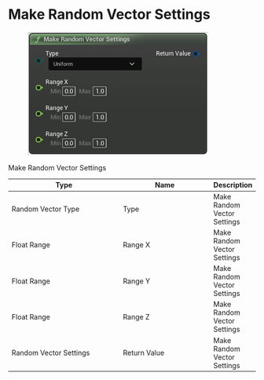 # Make Random Vector Settings

<div align="left" data-full-width="false">

<figure><img src="Make_Random_Vector_Settings.png" alt=""><figcaption></figcaption></figure>

</div>

Make Random Vector Settings

<table>
<thead><tr><th width="250">Type</th><th width="200">Name</th><th>Description</th></tr></thead>
<tbody>
<tr><td>Random Vector Type</td><td>Type</td><td>Make Random Vector Settings</td></tr>
<tr><td>Float Range</td><td>Range X</td><td>Make Random Vector Settings</td></tr>
<tr><td>Float Range</td><td>Range Y</td><td>Make Random Vector Settings</td></tr>
<tr><td>Float Range</td><td>Range Z</td><td>Make Random Vector Settings</td></tr>
<tr><td>Random Vector Settings</td><td>Return Value</td><td>Make Random Vector Settings</td></tr>
</tbody>
</table>